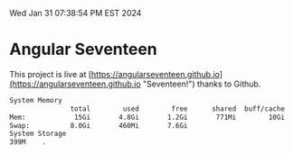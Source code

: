 Wed Jan 31 07:38:54 PM EST 2024

# Angular Seventeen


This project is live at [https://angularseventeen.github.io](https://angularseventeen.github.io "Seventeen!") thanks to Github.

```bash
System Memory
               total        used        free      shared  buff/cache   available
Mem:            15Gi       4.8Gi       1.2Gi       771Mi        10Gi        10Gi
Swap:          8.0Gi       460Mi       7.6Gi
System Storage
399M	.
```
```bash
